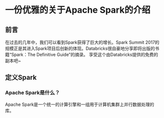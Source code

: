 # 一份优雅的关于Apache Spark的介绍

## 前言

在过去的几年中，我们可以看到Spark获得了巨大的增长。Spark Summit 2017的规模正是其进入Spark项目后创新的体现。Databricks很自豪地分享即将出版的书籍“Spark：The Definitive Guide”的摘录。 享受这个由Databricks提供的免费的副本吧~

## 定义Spark

### Apache Spark是什么？

Apache Spark是一个统一的计算引擎和一组用于计算机集群上并行数据处理的库。